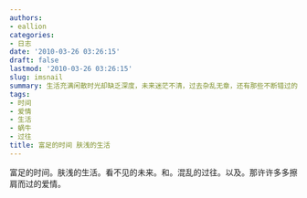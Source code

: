```yaml
---
authors:
- eallion
categories:
- 日志
date: '2010-03-26 03:26:15'
draft: false
lastmod: '2010-03-26 03:26:15'
slug: imsnail
summary: 生活充满闲散时光却缺乏深度，未来迷茫不清，过去杂乱无章，还有那些不断错过的爱情。
tags:
- 时间
- 爱情
- 生活
- 蜗牛
- 过往
title: 富足的时间 肤浅的生活
---
```


富足的时间。肤浅的生活。看不见的未来。和。混乱的过往。以及。那许许多多擦肩而过的爱情。